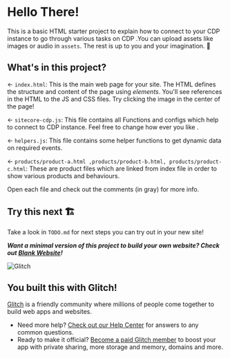# Hello There!

This is a basic HTML starter project to explain how to connect to your CDP instance  to go through various tasks on CDP .You can upload assets like images or audio in `assets`. The rest is up to you and your imagination. 🦄

## What's in this project?

← `index.html`: This is the main web page for your site. The HTML defines the structure and content of the page using _elements_. You'll see references in the HTML to the JS and CSS files. Try clicking the image in the center of the page!

← `sitecore-cdp.js`: This file contains all Functions and configs which help to connect to CDP instance. Feel free to change how ever you like .

← `helpers.js`: This file contains some helper functions to get dynamic data on required events.

← `products/product-a.html ,products/product-b.html, products/product-c.html`: These are product files which are linked from index file in order to show various products and behaviours.

Open each file and check out the comments (in gray) for more info.

## Try this next 🏗️

Take a look in `TODO.md` for next steps you can try out in your new site!

___Want a minimal version of this project to build your own website? Check out [Blank Website](https://glitch.com/edit/#!/remix/glitch-blank-website)!___

![Glitch](https://cdn.glitch.com/a9975ea6-8949-4bab-addb-8a95021dc2da%2FLogo_Color.svg?v=1602781328576)

## You built this with Glitch!

[Glitch](https://glitch.com) is a friendly community where millions of people come together to build web apps and websites.

- Need more help? [Check out our Help Center](https://help.glitch.com/) for answers to any common questions.
- Ready to make it official? [Become a paid Glitch member](https://glitch.com/pricing) to boost your app with private sharing, more storage and memory, domains and more.
